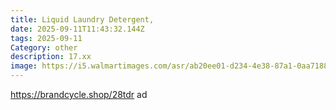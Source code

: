 ```yaml
---
title: Liquid Laundry Detergent,
date: 2025-09-11T11:43:32.144Z
tags: 2025-09-11
Category: other
description: 17.xx
image: https://i5.walmartimages.com/asr/ab20ee01-d234-4e38-87a1-0aa7188dd5de.75b865f5abd446954d5e03c24be99b12.jpeg?odnHeight=2000&odnWidth=2000&odnBg=FFFFFF
---
```

https://brandcycle.shop/28tdr  ad